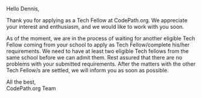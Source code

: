 Hello Dennis,

Thank you for applying as a Tech Fellow at CodePath.org. We appreciate your interest and enthusiasm, and we would like to work with you soon.

As of the moment, we are in the process of waiting for another eligible Tech Fellow coming from your school to apply as Tech Fellow/complete his/her requirements. We need to have at least two eligible Tech fellows from the same school before we can admit them. Rest assured that there are no problems with your submitted requirements. After the matters with the other Tech Fellow/s are settled, we will inform you as soon as possible.

All the best,        
CodePath.org Team
